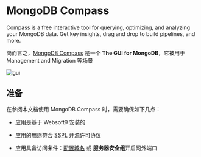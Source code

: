 # MongoDB Compass

Compass is a free interactive tool for querying, optimizing, and analyzing your MongoDB data. Get key insights, drag and drop to build pipelines, and more.

简而言之，[MongoDB Compass](https://www.mongodb.com/products/compass) 是一个 **The GUI for MongoDB**，它被用于 Management and Migration  等场景


![gui](https://libs.websoft9.com/Websoft9/DocsPicture/zh/mongodb/mongodbcompass001-websoft9.png)


## 准备

在参阅本文档使用 MongoDB Compass 时，需要确保如下几点：

- 应用是基于 Websoft9 安装的

- 应用的用途符合 [SSPL](https://www.mongodb.com/licensing/server-side-public-license) 开源许可协议

- 应用具备访问条件：[配置域名](./guide/appsetdomain) 或 **服务器安全组**开启网外端口